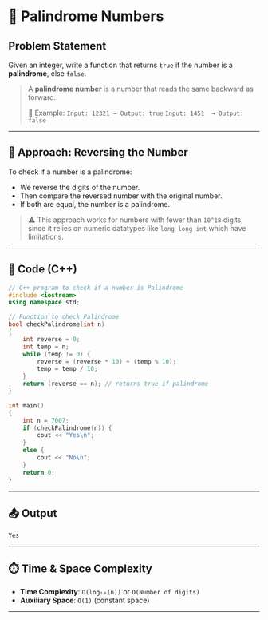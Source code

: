 # 🔁 Palindrome Numbers

## Problem Statement

Given an integer, write a function that returns `true` if the number is a **palindrome**, else `false`.

> A **palindrome number** is a number that reads the same backward as forward.
>
> 📌 Example:
> `Input: 12321 → Output: true`
> `Input: 1451  → Output: false`

---

## 🧠 Approach: Reversing the Number

To check if a number is a palindrome:

* We reverse the digits of the number.
* Then compare the reversed number with the original number.
* If both are equal, the number is a palindrome.

> ⚠️ This approach works for numbers with fewer than `10^18` digits, since it relies on numeric datatypes like `long long int` which have limitations.

---

## 🧾 Code (C++)

```cpp
// C++ program to check if a number is Palindrome
#include <iostream>
using namespace std;

// Function to check Palindrome
bool checkPalindrome(int n)
{
    int reverse = 0;
    int temp = n;
    while (temp != 0) {
        reverse = (reverse * 10) + (temp % 10);
        temp = temp / 10;
    }
    return (reverse == n); // returns true if palindrome
}

int main()
{
    int n = 7007;
    if (checkPalindrome(n)) {
        cout << "Yes\n";
    }
    else {
        cout << "No\n";
    }
    return 0;
}
```

---

## 📤 Output

```
Yes
```

---

## ⏱️ Time & Space Complexity

* **Time Complexity**: `O(log₁₀(n))` or `O(Number of digits)`
* **Auxiliary Space**: `O(1)` (constant space)

---
